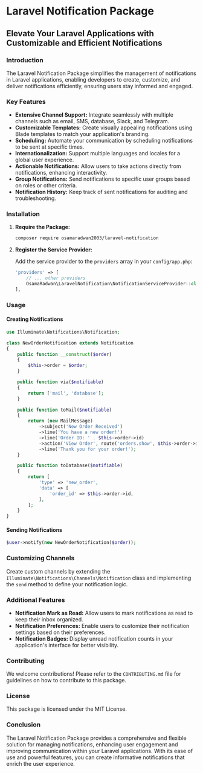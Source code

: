 # Laravel Notification Package

## Elevate Your Laravel Applications with Customizable and Efficient Notifications

### Introduction

The Laravel Notification Package simplifies the management of notifications in Laravel applications, enabling developers to create, customize, and deliver notifications efficiently, ensuring users stay informed and engaged.

### Key Features

- **Extensive Channel Support:** Integrate seamlessly with multiple channels such as email, SMS, database, Slack, and Telegram.
- **Customizable Templates:** Create visually appealing notifications using Blade templates to match your application's branding.
- **Scheduling:** Automate your communication by scheduling notifications to be sent at specific times.
- **Internationalization:** Support multiple languages and locales for a global user experience.
- **Actionable Notifications:** Allow users to take actions directly from notifications, enhancing interactivity.
- **Group Notifications:** Send notifications to specific user groups based on roles or other criteria.
- **Notification History:** Keep track of sent notifications for auditing and troubleshooting.

### Installation

1. **Require the Package:**

   ```bash
   composer require osamaradwan2003/laravel-notification
   ```

2. **Register the Service Provider:**

   Add the service provider to the `providers` array in your `config/app.php`:

   ```php
   'providers' => [
       // ... other providers
       OsamaRadwan\LaravelNotification\NotificationServiceProvider::class,
   ],
   ```

### Usage

#### Creating Notifications

```php
use Illuminate\Notifications\Notification;

class NewOrderNotification extends Notification
{
    public function __construct($order)
    {
        $this->order = $order;
    }

    public function via($notifiable)
    {
        return ['mail', 'database'];
    }

    public function toMail($notifiable)
    {
        return (new MailMessage)
            ->subject('New Order Received')
            ->line('You have a new order!')
            ->line('Order ID: ' . $this->order->id)
            ->action('View Order', route('orders.show', $this->order->id))
            ->line('Thank you for your order!');
    }

    public function toDatabase($notifiable)
    {
        return [
            'type' => 'new_order',
            'data' => [
                'order_id' => $this->order->id,
            ],
        ];
    }
}
```

#### Sending Notifications

```php
$user->notify(new NewOrderNotification($order));
```

### Customizing Channels

Create custom channels by extending the `Illuminate\Notifications\Channels\Notification` class and implementing the `send` method to define your notification logic.

### Additional Features

- **Notification Mark as Read:** Allow users to mark notifications as read to keep their inbox organized.
- **Notification Preferences:** Enable users to customize their notification settings based on their preferences.
- **Notification Badges:** Display unread notification counts in your application's interface for better visibility.

### Contributing

We welcome contributions! Please refer to the `CONTRIBUTING.md` file for guidelines on how to contribute to this package.

### License

This package is licensed under the MIT License.

### Conclusion

The Laravel Notification Package provides a comprehensive and flexible solution for managing notifications, enhancing user engagement and improving communication within your Laravel applications. With its ease of use and powerful features, you can create informative notifications that enrich the user experience.
